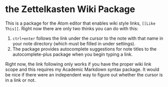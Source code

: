 # the Zettelkasten Wiki Package #

This is a package for the Atom editor that enables wiki style links, `[[Like This]]`.  Right now there are only two thinks you can do with this:

1. `ctrl+enter` follows the link under the cursor to the note with that name in your note directory (which must be filled in under settings).
2. The package provides autocomplete suggestions for note titles to the autocomplete-plus package when you begin typing a link.

Right now, the link following only works if you have the proper wiki link scope and this requires my Academic Markdown syntax package.  It would be nice if there were an independent way to figure out whether the cursor is in a link or not.
